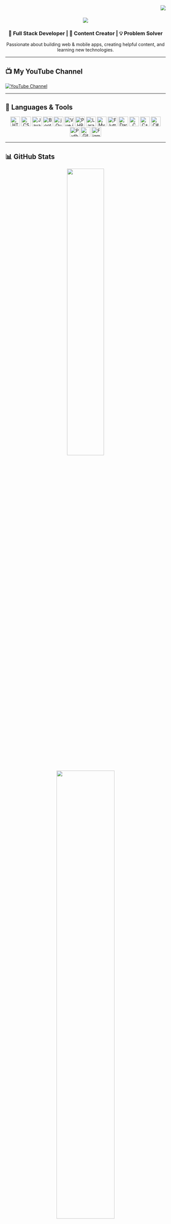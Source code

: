 <img align="right" src="https://visitor-badge.laobi.icu/badge?page_id=amrahmeddev.amrahmeddev" />

<h1 align="center">
  <a href="https://git.io/typing-svg">
    <img src="https://readme-typing-svg.herokuapp.com?lines=Hi,+I’m+Amr+Ahmed+👋;Full+Stack+Web+Developer;Content+Creator+on+YouTube;Welcome+to+my+GitHub!;Nice+to+meet+you!&center=true&size=25">
  </a>
</h1>

<h3 align="center">
  🚀 Full Stack Developer | 🎥 Content Creator | 💡 Problem Solver
</h3>

<p align="center">
  Passionate about building web & mobile apps, creating helpful content, and learning new technologies.
</p>

---

## 📺 My YouTube Channel
[![YouTube Channel](https://img.shields.io/badge/YouTube-Web%20CodeAM-red?style=for-the-badge&logo=youtube)](https://www.youtube.com/channel/UCDY43pXhT-IBSj8XBU2SrrQ)

---

## 🔧 Languages & Tools

<p align="center">
  <img title="HTML5" height="30" src="https://cdn.jsdelivr.net/gh/devicons/devicon/icons/html5/html5-original.svg" />
  <img title="CSS3" height="30" src="https://cdn.jsdelivr.net/gh/devicons/devicon/icons/css3/css3-original.svg" />
  <img title="JavaScript" height="30" src="https://cdn.jsdelivr.net/gh/devicons/devicon/icons/javascript/javascript-original.svg" />
  <img title="Bootstrap" height="30" src="https://cdn.jsdelivr.net/gh/devicons/devicon/icons/bootstrap/bootstrap-original.svg" />
  <img title="jQuery" height="30" src="https://cdn.jsdelivr.net/gh/devicons/devicon/icons/jquery/jquery-original.svg" />
  <img title="Vue.js" height="30" src="https://cdn.jsdelivr.net/gh/devicons/devicon/icons/vuejs/vuejs-original.svg" />
  <img title="PHP" height="30" src="https://cdn.jsdelivr.net/gh/devicons/devicon/icons/php/php-original.svg" />
  <img title="Laravel" height="30" src="https://cdn.jsdelivr.net/gh/devicons/devicon/icons/laravel/laravel-original.svg" />
  <img title="MySQL" height="30" src="https://cdn.jsdelivr.net/gh/devicons/devicon/icons/mysql/mysql-original.svg" />
  <img title="Flutter" height="30" src="https://cdn.jsdelivr.net/gh/devicons/devicon/icons/flutter/flutter-original.svg" />
  <img title="Dart" height="30" src="https://cdn.jsdelivr.net/gh/devicons/devicon/icons/dart/dart-original.svg" />
  <img title="C" height="30" src="https://cdn.jsdelivr.net/gh/devicons/devicon/icons/c/c-original.svg" />
  <img title="C++" height="30" src="https://cdn.jsdelivr.net/gh/devicons/devicon/icons/cplusplus/cplusplus-original.svg" />
  <img title="C#" height="30" src="https://cdn.jsdelivr.net/gh/devicons/devicon/icons/csharp/csharp-original.svg" />
  <img title="Python" height="30" src="https://cdn.jsdelivr.net/gh/devicons/devicon/icons/python/python-original.svg" />
  <img title="Git" height="30" src="https://cdn.jsdelivr.net/gh/devicons/devicon/icons/git/git-original.svg" />
  <img title="Figma" height="30" src="https://cdn.jsdelivr.net/gh/devicons/devicon/icons/figma/figma-original.svg" />
</p>

---

## 📊 GitHub Stats

<p align="center">
  <img width="48%" src="https://github-readme-stats.vercel.app/api?username=AmrAhmed111&show_icons=true&theme=react&hide_border=true&border_color=61dafb" />
</p>

<p align="center">
  <img width="60%" src="https://github-readme-stats.vercel.app/api/top-langs/?username=AmrAhmed111&layout=compact&theme=react&hide_border=true&border_color=61dafb&cache_seconds=3600" />
</p>

---

## 🔗 Connect With Me

<p align="center">
  <a href="https://www.linkedin.com/in/amrahmed111/" target="_blank">
    <img height="30" src="https://cdn.jsdelivr.net/gh/devicons/devicon/icons/linkedin/linkedin-original.svg" alt="LinkedIn">
  </a>
  <a href="https://www.instagram.com/amrahmed.111/" target="_blank">
    <img height="30" src="https://img.icons8.com/fluency/48/instagram-new.png" alt="Instagram">
  </a>
  <a href="mailto:your-email@example.com">
    <img height="30" src="https://cdn.jsdelivr.net/gh/devicons/devicon/icons/google/google-original.svg" alt="Gmail">
  </a>
</p>

---

## 📌 Featured Projects

<div align="center">
  <a href="https://github.com/AmrAhmed111/project-1">
    <img align="center" height="120" src="https://github-readme-stats.vercel.app/api/pin/?username=AmrAhmed111&repo=project-1&theme=react&border_color=61dafb&border_radius=10">
  </a>
  <a href="https://github.com/AmrAhmed111/project-2">
    <img align="center" height="120" src="https://github-readme-stats.vercel.app/api/pin/?username=AmrAhmed111&repo=project-2&theme=react&border_color=61dafb&border_radius=10">
  </a>
</div>
